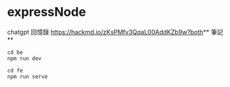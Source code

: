 # expressNode

chatgpt 回憶錄
https://hackmd.io/zKsPMfv3QqaL00AddKZb9w?both**
筆記
**

```
cd be
npm run dev

cd fe
npm run serve

```
